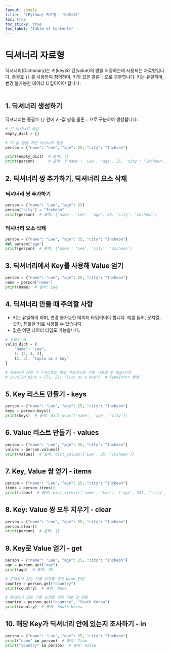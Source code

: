 ```yaml
---
layout: single
title:  "[Python] 자료형 - 딕셔너리"
toc: true
toc_sticky: true
toc_label: "Table of Contents"
---
```


# 딕셔너리 자료형

딕셔너리(Dictionary)는 키(key)와 값(value)의 쌍을 저장하는데 사용되는 자료형입니다. 중괄호 `{}` 를 사용하여 정의하며, 키와 값은 콜론 `:` 으로 구분합니다. 키는 유일하며, 변경 불가능한 데이터 타입이어야 합니다.
<br><br>

## 1. 딕셔너리 생성하기

딕셔너리는 중괄호 `{}` 안에 키-값 쌍을 콜론 `:` 으로 구분하여 생성합니다.

```python
# 빈 딕셔너리 생성
empty_dict = {}

# 키-값 쌍을 가진 딕셔너리 생성
person = {"name": "Lee", "age": 25, "city": "Incheon"}

print(empty_dict)  # 출력: {}
print(person)      # 출력: {'name': 'Lee', 'age': 25, 'city': 'Incheon'}
```

## 2. 딕셔너리 쌍 추가하기, 딕셔너리 요소 삭제

### 딕셔너리 쌍 추가하기

```python
person = {"name": "Lee", "age": 25}
person["city"] = "Incheon"
print(person)  # 출력: {'name': 'Lee', 'age': 25, 'city': 'Incheon'}
```

### 딕셔너리 요소 삭제

```python
person = {"name": "Lee", "age": 25, "city": "Incheon"}
del person["age"]
print(person)  # 출력: {'name': 'Lee', 'city': 'Incheon'}
```

## 3. 딕셔너리에서 Key를 사용해 Value 얻기

```python
person = {"name": "Lee", "age": 25, "city": "Incheon"}
name = person["name"]
print(name)  # 출력: Lee
```

## 4. 딕셔너리 만들 때 주의할 사항
- 키는 유일해야 하며, 변경 불가능한 데이터 타입이어야 합니다. 예를 들어, 문자열, 숫자, 튜플을 키로 사용할 수 있습니다.
- 값은 어떤 데이터 타입도 가능합니다.

```python
# 유효한 키
valid_dict = {
    "name": "Lee",
    1: [2, 4, 3],
    (2, 3): "tuple as a key"
}

# 유효하지 않은 키 (리스트는 변경 가능하므로 키로 사용할 수 없습니다)
# invalid_dict = {[1, 2]: "list as a key"}  # TypeError 발생
```

## 5. Key 리스트 만들기 - keys

```python
person = {"name": "Lee", "age": 25, "city": "Incheon"}
keys = person.keys()
print(keys)  # 출력: dict_keys(['name', 'age', 'city'])
```

## 6. Value 리스트 만들기 - values

```python
person = {"name": "Lee", "age": 25, "city": "Incheon"}
values = person.values()
print(values)  # 출력: dict_values(['Lee', 25, 'Incheon'])
```

## 7. Key, Value 쌍 얻기 - items

```python
person = {"name": "Lee", "age": 25, "city": "Incheon"}
items = person.items()
print(items)  # 출력: dict_items([('name', 'Lee'), ('age', 25), ('city', 'Incheon')])
```

## 8. Key: Value 쌍 모두 지우기 - clear

```python
person = {"name": "Lee", "age": 25, "city": "Incheon"}
person.clear()
print(person)  # 출력: {}
```

## 9. Key로 Value 얻기 - get

```python
person = {"name": "Lee", "age": 25, "city": "Incheon"}
age = person.get("age")
print(age)  # 출력: 25

# 존재하지 않는 키를 요청할 경우 None 반환
country = person.get("country")
print(country)  # 출력: None

# 존재하지 않는 키를 요청할 경우 기본 값 반환
country = person.get("country", "South Korea")
print(country)  # 출력: South Korea
```

## 10. 해당 Key가 딕셔너리 안에 있는지 조사하기 - in

```python
person = {"name": "Lee", "age": 25, "city": "Incheon"}
print("name" in person)  # 출력: True
print("country" in person)  # 출력: False
```